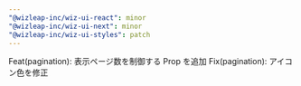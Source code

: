 ```yaml
---
"@wizleap-inc/wiz-ui-react": minor
"@wizleap-inc/wiz-ui-next": minor
"@wizleap-inc/wiz-ui-styles": patch
---
```


Feat(pagination): 表示ページ数を制御する Prop を追加
Fix(pagination): アイコン色を修正

